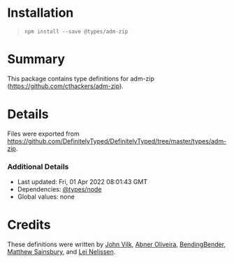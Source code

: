 # Installation
> `npm install --save @types/adm-zip`

# Summary
This package contains type definitions for adm-zip (https://github.com/cthackers/adm-zip).

# Details
Files were exported from https://github.com/DefinitelyTyped/DefinitelyTyped/tree/master/types/adm-zip.

### Additional Details
 * Last updated: Fri, 01 Apr 2022 08:01:43 GMT
 * Dependencies: [@types/node](https://npmjs.com/package/@types/node)
 * Global values: none

# Credits
These definitions were written by [John Vilk](https://github.com/jvilk), [Abner Oliveira](https://github.com/abner), [BendingBender](https://github.com/BendingBender), [Matthew Sainsbury](https://github.com/mattsains), and [Lei Nelissen](https://github.com/LeiNelissen).

